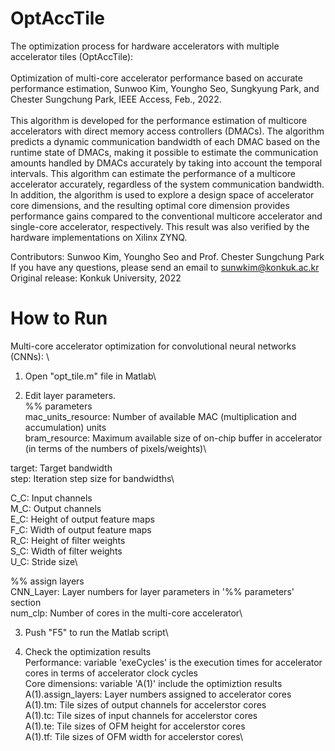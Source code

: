 # OptAccTile

The optimization process for hardware accelerators with multiple accelerator tiles (OptAccTile):\
\
Optimization of multi-core accelerator performance based on accurate performance estimation, Sunwoo Kim, Youngho Seo, Sungkyung Park, and Chester Sungchung Park, IEEE Access, Feb., 2022.\
\
This algorithm is developed for the performance estimation of multicore accelerators with direct memory access controllers (DMACs). The algorithm predicts a dynamic communication bandwidth of each DMAC based on the runtime state of DMACs, making it possible to estimate the communication amounts handled by DMACs accurately by taking into account the temporal intervals. This algorithm can estimate the performance of a multicore accelerator accurately, regardless of the system communication bandwidth. In addition, the algorithm is used to explore a design space of accelerator core dimensions, and the resulting optimal core dimension provides performance gains compared to the conventional multicore accelerator and single-core accelerator, respectively. This result was also verified by the hardware implementations on Xilinx ZYNQ. 

Contributors: Sunwoo Kim, Youngho Seo and Prof. Chester Sungchung Park\
If you have any questions, please send an email to sunwkim@konkuk.ac.kr\
Original release: Konkuk University, 2022


# How to Run

Multi-core accelerator optimization for convolutional neural networks (CNNs): \
1. Open "opt_tile.m" file in Matlab\

2. Edit layer parameters.\
 %% parameters\
 mac_units_resource: Number of available MAC (multiplication and accumulation) units\
 bram_resource: Maximum available size of on-chip buffer in accelerator (in terms of the numbers of pixels/weights)\
 
 target: Target bandwidth\
 step: Iteration step size for bandwidths\
 
 C_C: Input channels\
 M_C: Output channels\
 E_C: Height of output feature maps\
 F_C: Width of output feature maps\
 R_C: Height of filter weights\
 S_C: Width of filter weights\
 U_C: Stride size\
 
 %% assign layers\
 CNN_Layer: Layer numbers for layer parameters in '%% parameters' section\
 num_clp: Number of cores in the multi-core accelerator\
 
3. Push "F5" to run the Matlab script\

4. Check the optimization results\
 Performance: variable 'exeCycles' is the execution times for accelerator cores in terms of accelerator clock cycles\
 Core dimensions: variable 'A(1)' include the optimiztion results\
  A(1).assign_layers: Layer numbers assigned to accelerator cores\
  A(1).tm: Tile sizes of output channels for accelerstor cores\
  A(1).tc: Tile sizes of input channels for accelerstor cores\
  A(1).te: Tile sizes of OFM height for accelerstor cores\
  A(1).tf: Tile sizes of OFM width for accelerstor cores\
